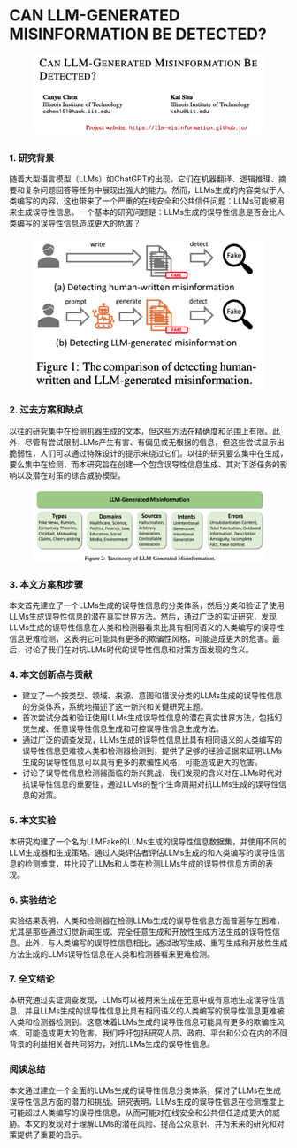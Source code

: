 # CAN LLM-GENERATED MISINFORMATION BE DETECTED?

<figure><img src="../.gitbook/assets/image (13) (1).png" alt=""><figcaption></figcaption></figure>

##

### 1. 研究背景

随着大型语言模型（LLMs）如ChatGPT的出现，它们在机器翻译、逻辑推理、摘要和复杂问题回答等任务中展现出强大的能力。然而，LLMs生成的内容类似于人类编写的内容，这也带来了一个严重的在线安全和公共信任问题：LLMs可能被用来生成误导性信息。一个基本的研究问题是：LLMs生成的误导性信息是否会比人类编写的误导性信息造成更大的危害？

<figure><img src="../.gitbook/assets/image (14) (1).png" alt=""><figcaption></figcaption></figure>

### 2. 过去方案和缺点

以往的研究集中在检测机器生成的文本，但这些方法在精确度和范围上有限。此外，尽管有尝试限制LLMs产生有害、有偏见或无根据的信息，但这些尝试显示出脆弱性，人们可以通过特殊设计的提示来绕过它们。以往的研究要么集中在生成，要么集中在检测，而本研究旨在创建一个包含误导性信息生成、其对下游任务的影响以及潜在对策的综合威胁模型。

<figure><img src="../.gitbook/assets/image (15) (1).png" alt=""><figcaption></figcaption></figure>

### 3. 本文方案和步骤

本文首先建立了一个LLMs生成的误导性信息的分类体系，然后分类和验证了使用LLMs生成误导性信息的潜在真实世界方法。然后，通过广泛的实证研究，发现LLMs生成的误导性信息在人类和检测器看来比具有相同语义的人类编写的误导性信息更难检测，这表明它可能具有更多的欺骗性风格，可能造成更大的危害。最后，讨论了我们在对抗LLMs时代的误导性信息和对策方面发现的含义。

### 4. 本文创新点与贡献

* 建立了一个按类型、领域、来源、意图和错误分类的LLMs生成的误导性信息的分类体系，系统地描述了这一新兴和关键研究主题。
* 首次尝试分类和验证使用LLMs生成误导性信息的潜在真实世界方法，包括幻觉生成、任意误导性信息生成和可控误导性信息生成方法。
* 通过广泛的调查发现，LLMs生成的误导性信息比具有相同语义的人类编写的误导性信息更难被人类和检测器检测到，提供了足够的经验证据来证明LLMs生成的误导性信息可以具有更多的欺骗性风格，可能造成更大的危害。
* 讨论了误导性信息检测器面临的新兴挑战，我们发现的含义对在LLMs时代对抗误导性信息的重要性，通过LLMs的整个生命周期对抗LLMs生成的误导性信息的对策。

### 5. 本文实验

本研究构建了一个名为LLMFake的LLMs生成的误导性信息数据集，并使用不同的LLM生成器和生成策略。通过人类评估者评估LLMs生成的和人类编写的误导性信息的检测难度，并比较了LLMs和人类在检测LLMs生成的误导性信息方面的表现。

### 6. 实验结论

实验结果表明，人类和检测器在检测LLMs生成的误导性信息方面普遍存在困难，尤其是那些通过幻觉新闻生成、完全任意生成和开放性生成方法生成的误导性信息。此外，与人类编写的误导性信息相比，通过改写生成、重写生成和开放性生成方法生成的LLMs误导性信息在人类和检测器看来更难检测。

### 7. 全文结论

本研究通过实证调查发现，LLMs可以被用来生成在无意中或有意地生成误导性信息，并且LLMs生成的误导性信息比具有相同语义的人类编写的误导性信息更难被人类和检测器检测到。这意味着LLMs生成的误导性信息可能具有更多的欺骗性风格，可能造成更大的危害。我们呼吁包括研究人员、政府、平台和公众在内的不同背景的利益相关者共同努力，对抗LLMs生成的误导性信息。

### 阅读总结

本文通过建立一个全面的LLMs生成的误导性信息分类体系，探讨了LLMs在生成误导性信息方面的潜力和挑战。研究表明，LLMs生成的误导性信息在检测难度上可能超过人类编写的误导性信息，从而可能对在线安全和公共信任造成更大的威胁。本文的发现对于理解LLMs的潜在风险、提高公众意识、并为未来的研究和对策提供了重要的启示。
